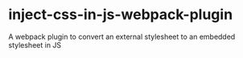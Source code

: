 # inject-css-in-js-webpack-plugin
A webpack plugin to convert an external stylesheet to an embedded stylesheet in JS
